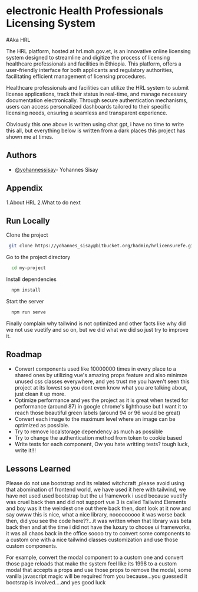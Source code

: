 # electronic Health Professionals Licensing System

#Aka HRL

The HRL platform, hosted at hrl.moh.gov.et, is an innovative online licensing system designed to streamline and digitize the process of licensing healthcare professionals and facilities in Ethiopia. This platform, offers a user-friendly interface for both applicants and regulatory authorities, facilitating efficient management of licensing procedures.

Healthcare professionals and facilities can utilize the HRL system to submit license applications, track their status in real-time, and manage necessary documentation electronically. Through secure authentication mechanisms, users can access personalized dashboards tailored to their specific licensing needs, ensuring a seamless and transparent experience.

Obviously this one above is written using chat gpt, i have no time to write this all, but everything below is written from a dark places this project has shown me at times.

## Authors

- [@yohannessisay](https://www.github.com/yohannessisay)- Yohannes Sisay

## Appendix

1.About HRL
2.What to do next

## Run Locally

Clone the project

```bash
 git clone https://yohannes_sisay@bitbucket.org/hadmin/hrlicensurefe.git
```

Go to the project directory

```bash
  cd my-project
```

Install dependencies

```bash
  npm install
```

Start the server

```bash
  npm run serve
```

Finally complain why tailwind is not optimized and other facts like why did we not use vuetify and so on, but we did what we did so just try to improve it.

## Roadmap

- Convert components used like 10000000 times in every place to a shared ones by utilizing vue's amazing props feature and also minimze unused css classes everywhere, and yes trust me you haven't seen this project at its lowest so you dont even know what you are talking about, just clean it up more.
- Optimize performance and yes the project as it is great when tested for performance (around 87) in google chrome's lighthouse but I want it to reach those beautiful green labels (around 94 or 96 would be great)
- Convert each image to the maximum level where an image can be optimized as possible.
- Try to remove localstorage dependency as much as possible
- Try to change the authentication method from token to cookie based
- Write tests for each component, Ow you hate writting tests? tough luck, write it!!!

## Lessons Learned

Please do not use bootstrap and its related witchcraft ,please avoid using that abomination of frontend world, we have used it here with tailwind, we have not used used bootstrap but the ui framework i used because vuetify was cruel back then and did not support vue 3 is called Tailwind Elements and boy was it the weirdest one out there back then, dont look at it now and say owww this is nice, what a nice library, nooooooooo it was worse back then, did you see the code here??...it was written when that library was beta back then and at the time i did not have the luxury to choose ui frameworks, it was all chaos back in the office soooo try to convert some components to a custom one with a nice tailwind classes customization and use those custom components.

For example, convert the modal component to a custom one and convert those page reloads that make the system feel like its 1998 to a custom modal that accepts a props and use those props to remove the modal, some vanilla javascript magic will be required from you because...you guessed it bootsrap is involved....and yes good luck
